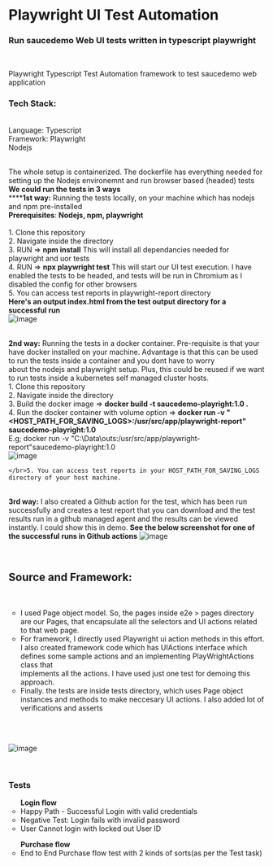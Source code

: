 <h1> Playwright UI Test Automation </h1>
<h3>Run saucedemo Web UI tests written in typescript playwright</h3>
</br>
<p>Playwright Typescript Test Automation framework to test saucedemo web application
</br>
<h3>Tech Stack:</h3>
</br>Language: Typescript
</br>Framework: Playwright
</br>Nodejs

</br>The whole setup is containerized. The dockerfile has everything needed for setting up the Nodejs environemnt and run browser based (headed) tests
</br>**We could run the tests in 3 ways**
</br>******1st way:** Running the tests locally, on your machine which has nodejs and npm pre-installed
</br> **Prerequisites**: **Nodejs, npm, playwright**</br> 
	</br>1. Clone this repository
	</br>2. Navigate inside the directory
	</br>3. RUN => **npm install** This will install all dependancies needed for playwright and uor tests
	</br>4. RUN => **npx playwright test** This will start our UI test execution. I have enabled the tests to be headed, and tests will be run in Chromium as I disabled the config for other browsers
	</br>5. You can access test reports in playwright-report directory
</br> **Here's an output index.html from the test output directory for a successful run**
</br> ![image](https://github.com/user-attachments/assets/ea2b4898-820d-445c-941e-e3bbaf9c396e)

	

</br>**2nd way:** Running the tests in a docker container. Pre-requisite is that your have docker installed on your machine. Advantage is that this can be used to run the tests inside a container and you dont have to worry </br>about the nodejs and playwright setup. Plus, this could be reused if we want to run tests inside a kubernetes self managed cluster hosts.
	</br>1. Clone this repository
	</br>2. Navigate inside the directory
	</br>3. Build the docker image => **docker build -t saucedemo-playright:1.0 .**
	</br>4. Run the docker container with volume option  => **docker run -v "<HOST_PATH_FOR_SAVING_LOGS>:/usr/src/app/playwright-report" saucedemo-playright:1.0**
	</br> E.g; docker run -v "C:\Data\outs:/usr/src/app/playwright-report"saucedemo-playright:1.0
	</br> ![image](https://github.com/user-attachments/assets/57795725-8483-4094-a10b-642b005c73cd)
	
	</br>5. You can access test reports in your HOST_PATH_FOR_SAVING_LOGS directory of your host machine. 
	
</br>**3rd way:** I also created a Github action for the test, which has been run successfully and creates a test report that you can download and the test results run in a github managed agent and the results can be viewed </br>instantly. I could show this in demo. **See the below screenshot for one of the successful runs in Github actions**
![image](https://github.com/user-attachments/assets/13c3385f-4209-49e5-b4c3-04d7a6934537)


</br><h2>Source and Framework:</h2>
</br>
<ul style="list-style-type: circle;">
  <li>I used Page object model. So, the pages inside e2e > pages directory are our Pages, that encapsulate all the selectors and UI actions related to that web page.</li>
  <li>For framework, I directly used Playwright ui action methods in this effort. I also created framework code which has UIActions interface which defines some sample actions and an implementing PlayWrightActions class that </br>implements all the actions. I have used just one test for demoing this approach. 
</li>
  <li> Finally. the tests are inside tests directory, which uses Page object instances and methods to make neccesary UI actions. I also added lot of verifications and asserts</li>
</ul>
</p>
</br> </br>




![image](https://github.com/user-attachments/assets/8b7c8d16-ec42-467d-99bf-fa3e451c2a4a)

</br><h3>Tests</h3>	
<ul style="list-style-type: circle;"><b>Login flow</b>
<li>Happy Path - Successful Login with valid credentials</li>	
<li>Negative Test: Login fails with invalid password</li>	
<li>User Cannot login with locked out User ID</li></ul>	
<ul style="list-style-type: circle;"><b>Purchase flow</b>
<li>End to End Purchase flow test with 2 kinds of sorts(as per the Test task)</li></ul>	

